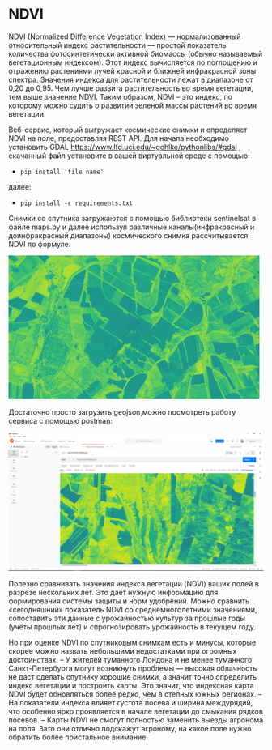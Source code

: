 # NDVI
NDVI (Normalized Difference Vegetation Index) — нормализованный относительный индекс растительности — простой показатель количества фотосинтетически активной биомассы (обычно называемый вегетационным индексом). Этот индекс вычисляется по поглощению и отражению растениями лучей красной и ближней инфракрасной зоны спектра. Значения индекса для растительности лежат в диапазоне от 0,20 до 0,95. Чем лучше развита растительность во время вегетации, тем выше значение NDVI. Таким образом, NDVI – это индекс, по которому можно судить о развитии зеленой массы растений во время вегетации. 

Веб-сервис, который выгружает космические снимки и
определяет NDVI на поле, предоставляя REST API.
Для начала необходимо установить GDAL https://www.lfd.uci.edu/~gohlke/pythonlibs/#gdal , скачанный файл установите в вашей виртуальной среде с помощью:  
- `pip install 'file name'`

далее:

- `pip install -r requirements.txt`


Снимки со спутника загружаются с помощью библиотеки sentinelsat в файле maps.py и далее используя различные каналы(инфракрасный и доинфракрасный диапазоны) космического снимка рассчитывается NDVI по формуле.

 ![alt text](https://github.com/Mitsufiro/NDVI/blob/main/zoomed_image.png)
 
 Достаточно просто загрузить geojson,можно посмотреть работу сервиса с помощью postman:
 
 ![alt text](https://github.com/Mitsufiro/NDVI/blob/main/from_postman.png)

Полезно сравнивать значения индекса вегетации (NDVI) ваших полей в разрезе нескольких лет. Это дает нужную информацию для формирования системы защиты и норм удобрений. Можно сравнить «сегодняшний» показатель NDVI со среднемноголетними значениями, сопоставить эти данные с урожайностью культур за прошлые годы (учёты прошлых лет) и спрогнозировать урожайность в текущем году. 

Но при оценке NDVI по спутниковым снимкам есть и минусы, которые скорее можно назвать небольшими недостатками при огромных достоинствах.
– У жителей туманного Лондона и не менее туманного Санкт-Петербурга могут возникнуть проблемы — высокая облачность не даст сделать спутнику хорошие снимки, а значит точно определить индекс вегетации и построить карты. Это значит, что индексная карта NDVI будет обновляться более редко, чем в степных южных регионах.
– На показатели индекса влияет густота посева и ширина междурядий, что особенно ярко проявляется в начале вегетации до смыкания рядков посевов.
– Карты NDVI не смогут полностью заменить выезды агронома на поля. Зато они отлично подскажут агроному, на какое поле нужно обратить более пристальное внимание. 
